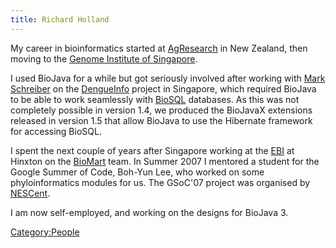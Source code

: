```yaml
---
title: Richard Holland
---
```


My career in bioinformatics started at
[AgResearch](http://www.agresearch.co.nz/) in New Zealand, then moving
to the [Genome Institute of Singapore](http://www.gis.a-star.edu.sg/).

I used BioJava for a while but got seriously involved after working with
[Mark Schreiber](User:Mark "wikilink") on the
[DengueInfo](http://www.dengueinfo.org/) project in Singapore, which
required BioJava to be able to work seamlessly with
[BioSQL](http://biosql.org/) databases. As this was not completely
possible in version 1.4, we produced the BioJavaX extensions released in
version 1.5 that allow BioJava to use the Hibernate framework for
accessing BioSQL.

I spent the next couple of years after Singapore working at the
[EBI](http://www.ebi.ac.uk/) at Hinxton on the
[BioMart](http://www.biomart.org) team. In Summer 2007 I mentored a
student for the Google Summer of Code, Boh-Yun Lee, who worked on some
phyloinformatics modules for us. The GSoC'07 project was organised by
[NESCent](http://www.nescent.org/).

I am now self-employed, and working on the designs for BioJava 3.

<Category:People>
